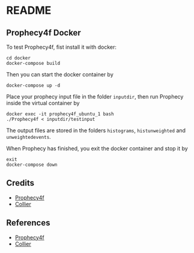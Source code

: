 # README

## Prophecy4f Docker

To test Prophecy4f, fist install it with docker:

```
cd docker
docker-compose build
```

Then you can start the docker container by

```
docker-compose up -d
```

Place your prophecy input file in the folder `inputdir`, then run Prophecy inside the virtual container by
```
docker exec -it prophecy4f_ubuntu_1 bash
./Prophecy4f < inputdir/testinput
```

The output files are stored in the folders `histograms`, `histunweighted` and `unweightedevents`.

When Prophecy has finished, you exit the docker container and stop it by

```
exit
docker-compose down
```

## Credits

 * [Prophecy4f](https://prophecy4f.hepforge.org)
 * [Collier](https://collier.hepforge.org/index.html)

## References

 * [Prophecy4f](https://prophecy4f.hepforge.org/documentation.html)
 * [Collier](https://collier.hepforge.org/documentation.html)

